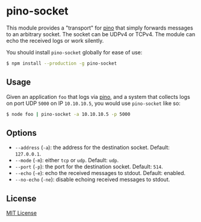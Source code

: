 # pino-socket

This module provides a "transport" for [pino][pino] that simply forwards
messages to an arbitrary socket. The socket can be UDPv4 or TCPv4. The module
can echo the received logs or work silently.

You should install `pino-socket` globally for ease of use:

```bash
$ npm install --production -g pino-socket
```

[pino]: https://www.npmjs.com/package/pino

## Usage

Given an application `foo` that logs via [pino][pino], and a system that
collects logs on port UDP `5000` on IP `10.10.10.5`, you would use `pino-socket`
like so:

```bash
$ node foo | pino-socket -a 10.10.10.5 -p 5000
```

## Options

+ `--address` (`-a`): the address for the destination socket. Default: `127.0.0.1`.
+ `--mode` (`-m`): either `tcp` or `udp`. Default: `udp`.
+ `--port` (`-p`): the port for the destination socket. Default: `514`.
+ `--echo` (`-e`): echo the received messages to stdout. Default: enabled.
+ `--no-echo` (`-ne`): disable echoing received messages to stdout.

## License

[MIT License](http://jsumners.mit-license.org/)

